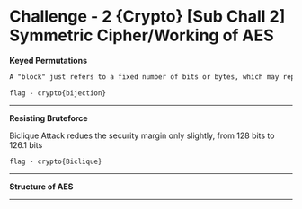 # Challenge - 2 {Crypto} [Sub Chall 2] Symmetric Cipher/Working of AES

**Keyed Permutations**

```txt
A "block" just refers to a fixed number of bits or bytes, which may represent any kind of data. AES processes a block and outputs another block. We'll be specifically talking the variant of AES which works on 128 bit (16 byte) blocks and a 128 bit key, known as AES-128.
```

`flag - crypto{bijection}`

---

**Resisting Bruteforce**

Biclique Attack redues the security margin only slightly, from 128 bits to 126.1 bits

`flag - crypto{Biclique}`

---

**Structure of AES**



---
